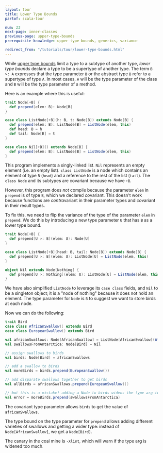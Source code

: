 ```yaml
---
layout: tour
title: Lower Type Bounds
partof: scala-tour

num: 23
next-page: inner-classes
previous-page: upper-type-bounds
prerequisite-knowledge: upper-type-bounds, generics, variance

redirect_from: "/tutorials/tour/lower-type-bounds.html"
---
```


While [upper type bounds](upper-type-bounds.html) limit a type to a subtype of another type, *lower type bounds* declare a type to be a supertype of another type. The term `B >: A` expresses that the type parameter `B` or the abstract type `B` refer to a supertype of type `A`. In most cases, `A` will be the type parameter of the class and `B` will be the type parameter of a method.

Here is an example where this is useful:

```scala mdoc:fail
trait Node[+B] {
  def prepend(elem: B): Node[B]
}

case class ListNode[+B](h: B, t: Node[B]) extends Node[B] {
  def prepend(elem: B): ListNode[B] = ListNode(elem, this)
  def head: B = h
  def tail: Node[B] = t
}

case class Nil[+B]() extends Node[B] {
  def prepend(elem: B): ListNode[B] = ListNode(elem, this)
}
```

This program implements a singly-linked list. `Nil` represents an empty element (i.e. an empty list). `class ListNode` is a node which contains an element of type `B` (`head`) and a reference to the rest of the list (`tail`). The `class Node` and its subtypes are covariant because we have `+B`.

However, this program does _not_ compile because the parameter `elem` in `prepend` is of type `B`, which we declared *co*variant. This doesn't work because functions are *contra*variant in their parameter types and *co*variant in their result types.

To fix this, we need to flip the variance of the type of the parameter `elem` in `prepend`. We do this by introducing a new type parameter `U` that has `B` as a lower type bound.

```scala mdoc
trait Node[+B] {
  def prepend[U >: B](elem: U): Node[U]
}

case class ListNode[+B](head: B, tail: Node[B]) extends Node[B] {
  def prepend[U >: B](elem: U): ListNode[U] = ListNode(elem, this)
}

object Nil extends Node[Nothing] {
  def prepend[U >: Nothing](elem: U): ListNode[U] = ListNode(elem, this)
}
```

We have also simplified `ListNode` to leverage its `case class` fields, and `Nil` to be a singleton object; it is a "node of nothing" because it does not hold an element. The type parameter for `Node` is `B` to suggest we want to store birds at each node.

Now we can do the following:
```scala mdoc
trait Bird
case class AfricanSwallow() extends Bird
case class EuropeanSwallow() extends Bird

val africanSwallows: Node[AfricanSwallow] = ListNode[AfricanSwallow](AfricanSwallow(), Nil)
val swallowsFromAntarctica: Node[Bird] = Nil

// assign swallows to birds
val birds: Node[Bird] = africanSwallows

// add a swallow to birds
val moreBirds = birds.prepend(EuropeanSwallow())

// add disparate swallows together to get birds
val allBirds = africanSwallows.prepend(EuropeanSwallow())

// but this is a mistake! adding a Node to birds widens the type arg too much. -Xlint will warn!
val error = moreBirds.prepend(swallowsFromAntarctica)
```
The covariant type parameter allows `birds` to get the value of `africanSwallows`.

The type bound on the type parameter for `prepend` allows adding different varieties of swallows and getting a wider type: instead of `Node[AfricanSwallow]`, we get a `Node[Bird]`.

The canary in the coal mine is `-Xlint`, which will warn if the type arg is widened too much.
